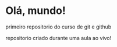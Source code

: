 # Olá, mundo!
 primeiro repositorio do curso de git e github

 repositorio criado durante uma aula ao vivo!
